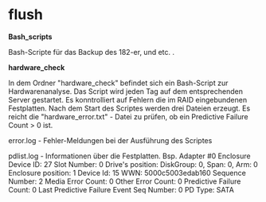 # flush
<p><b> Bash_scripts </b></p>
Bash-Scripte für das Backup des 182-er, und etc. .

<p><b> hardware_check </b></p>
 
In dem Ordner "hardware_check" befindet sich ein Bash-Script zur Hardwarenanalyse. 
Das Script wird jeden Tag auf dem entsprechenden Server gestartet. 
Es konntrolliert auf Fehlern die im RAID eingebundenen Festplatten.
Nach dem Start des Scriptes werden drei Dateien erzeugt. 
Es reicht die "hardware_error.txt" - Datei zu prüfen, ob 
ein Predictive Failure Count > 0 ist.


error.log - Fehler-Meldungen bei der Ausführung des Scriptes

pdlist.log - Informationen über die Festplatten. Bsp.
Adapter #0
Enclosure Device ID: 27
Slot Number: 0
Drive's position: DiskGroup: 0, Span: 0, Arm: 0
Enclosure position: 1
Device Id: 15
WWN: 5000c5003edab160
Sequence Number: 2
Media Error Count: 0
Other Error Count: 0
Predictive Failure Count: 0
Last Predictive Failure Event Seq Number: 0
PD Type: SATA


